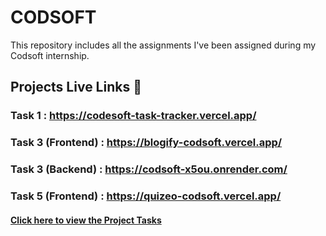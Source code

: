 # CODSOFT

This repository includes all the assignments I've been assigned during my Codsoft internship.

## Projects Live Links 🥳

### Task 1 : <a href="https://codesoft-task-tracker.vercel.app/" target="_blank">https://codesoft-task-tracker.vercel.app/</a>
### Task 3 (Frontend) : <a href="https://blogify-codsoft.vercel.app/" target="_blank">https://blogify-codsoft.vercel.app/</a>
### Task 3 (Backend) : <a href="https://codsoft-x5ou.onrender.com/" target="_blank">https://codsoft-x5ou.onrender.com/</a>
### Task 5 (Frontend) : <a href="https://quizeo-codsoft.vercel.app/" target="_blank">https://quizeo-codsoft.vercel.app/</a>

#### <a href="reactjs.pdf">Click here to view the Project Tasks</a>
